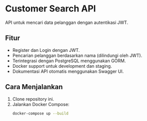 # Customer Search API

API untuk mencari data pelanggan dengan autentikasi JWT.

## Fitur
- Register dan Login dengan JWT.
- Pencarian pelanggan berdasarkan nama (dilindungi oleh JWT).
- Terintegrasi dengan PostgreSQL menggunakan GORM.
- Docker support untuk development dan staging.
- Dokumentasi API otomatis menggunakan Swagger UI.

## Cara Menjalankan
1. Clone repository ini.
2. Jalankan Docker Compose:
   ```bash
   docker-compose up --build